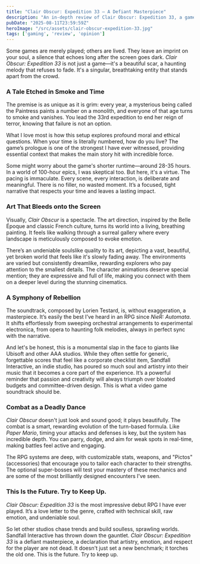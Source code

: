 ```yaml
---
title: "Clair Obscur: Expedition 33 — A Defiant Masterpiece"
description: "An in-depth review of Clair Obscur: Expedition 33, a game that redefines what a modern turn-based RPG can be. A masterpiece of art, sound, and soul."
pubDate: "2025-08-11T23:59:59Z"
heroImage: "/src/assets/clair-obscur-expedition-33.jpg"
tags: ['gaming', 'review', 'opinion']
---
```


Some games are merely played; others are lived. They leave an imprint on your soul, a silence that echoes long after the screen goes dark. *Clair Obscur: Expedition 33* is not just a game—it's a beautiful scar, a haunting melody that refuses to fade. It's a singular, breathtaking entity that stands apart from the crowd.

### A Tale Etched in Smoke and Time

The premise is as unique as it is grim: every year, a mysterious being called the Paintress paints a number on a monolith, and everyone of that age turns to smoke and vanishes. You lead the 33rd expedition to end her reign of terror, knowing that failure is not an option.

What I love most is how this setup explores profound moral and ethical questions. When your time is literally numbered, how do you live? The game’s prologue is one of the strongest I have ever witnessed, providing essential context that makes the main story hit with incredible force.

Some might worry about the game's shorter runtime—around 28-35 hours. In a world of 100-hour epics, I was skeptical too. But here, it's a virtue. The pacing is immaculate. Every scene, every interaction, is deliberate and meaningful. There is no filler, no wasted moment. It’s a focused, tight narrative that respects your time and leaves a lasting impact.

### Art That Bleeds onto the Screen

Visually, *Clair Obscur* is a spectacle. The art direction, inspired by the Belle Époque and classic French culture, turns its world into a living, breathing painting. It feels like walking through a surreal gallery where every landscape is meticulously composed to evoke emotion.

There’s an undeniable soulslike quality to its art, depicting a vast, beautiful, yet broken world that feels like it's slowly fading away. The environments are varied but consistently dreamlike, rewarding explorers who pay attention to the smallest details. The character animations deserve special mention; they are expressive and full of life, making you connect with them on a deeper level during the stunning cinematics.

### A Symphony of Rebellion

The soundtrack, composed by Lorien Testard, is, without exaggeration, a masterpiece. It’s easily the best I’ve heard in an RPG since *NieR: Automata*. It shifts effortlessly from sweeping orchestral arrangements to experimental electronica, from opera to haunting folk melodies, always in perfect sync with the narrative.

And let's be honest, this is a monumental slap in the face to giants like Ubisoft and other AAA studios. While they often settle for generic, forgettable scores that feel like a corporate checklist item, Sandfall Interactive, an indie studio, has poured so much soul and artistry into their music that it becomes a core part of the experience. It’s a powerful reminder that passion and creativity will always triumph over bloated budgets and committee-driven design. This is what a video game soundtrack should be.

### Combat as a Deadly Dance

*Clair Obscur* doesn't just look and sound good; it plays beautifully. The combat is a smart, rewarding evolution of the turn-based formula. Like *Paper Mario*, timing your attacks and defenses is key, but the system has incredible depth. You can parry, dodge, and aim for weak spots in real-time, making battles feel active and engaging.

The RPG systems are deep, with customizable stats, weapons, and "Pictos" (accessories) that encourage you to tailor each character to their strengths. The optional super-bosses will test your mastery of these mechanics and are some of the most brilliantly designed encounters I’ve seen.

### This Is the Future. Try to Keep Up.

*Clair Obscur: Expedition 33* is the most impressive debut RPG I have ever played. It’s a love letter to the genre, crafted with technical skill, raw emotion, and undeniable soul.

So let other studios chase trends and build soulless, sprawling worlds. Sandfall Interactive has thrown down the gauntlet. *Clair Obscur: Expedition 33* is a defiant masterpiece, a declaration that artistry, emotion, and respect for the player are not dead. It doesn't just set a new benchmark; it torches the old one. This is the future. Try to keep up.
